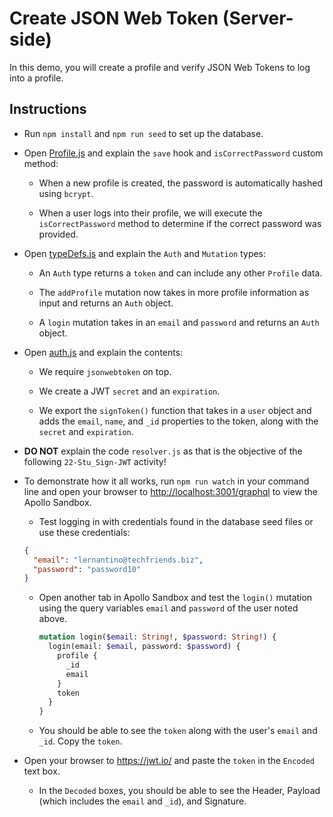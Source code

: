 # Create JSON Web Token (Server-side)

In this demo, you will create a profile and verify JSON Web Tokens to log into a profile.

## Instructions

* Run `npm install` and `npm run seed` to set up the database.

* Open [Profile.js](models/Profile.js) and explain the `save` hook and `isCorrectPassword` custom method:

  * When a new profile is created, the password is automatically hashed using `bcrypt`.

  * When a user logs into their profile, we will execute the `isCorrectPassword` method to determine if the correct password was provided.

* Open [typeDefs.js](schemas/typeDefs.js) and explain the `Auth` and `Mutation` types:

  * An `Auth` type returns a `token` and can include any other `Profile` data.

  * The `addProfile` mutation now takes in more profile information as input and returns an `Auth` object.

  * A `login` mutation takes in an `email` and `password` and returns an `Auth` object.

* Open [auth.js](utils/auth.js) and explain the contents:

  * We require `jsonwebtoken` on top.

  * We create a JWT `secret` and an `expiration`.

  * We export the `signToken()` function that takes in a `user` object and adds the `email`, `name`, and `_id` properties to the token, along with the `secret` and `expiration`.

* **DO NOT** explain the code `resolver.js` as that is the objective of the following `22-Stu_Sign-JWT` activity!

* To demonstrate how it all works, run `npm run watch` in your command line and open your browser to <http://localhost:3001/graphql> to view the Apollo Sandbox.

  * Test logging in with credentials found in the database seed files or use these credentials:

  ```json
  {
    "email": "lernantino@techfriends.biz",
    "password": "password10"
  }
  ```

  * Open another tab in Apollo Sandbox and test the `login()` mutation using the query variables `email` and `password` of the user noted above.

    ```graphql
    mutation login($email: String!, $password: String!) {
      login(email: $email, password: $password) {
        profile {
          _id
          email
        }
        token
      } 
    }
    ```

  * You should be able to see the `token` along with the user's `email` and `_id`. Copy the `token`.

* Open your browser to <https://jwt.io/> and paste the `token` in the `Encoded` text box.

  * In the `Decoded` boxes, you should be able to see the Header, Payload (which includes the `email` and `_id`), and Signature.

